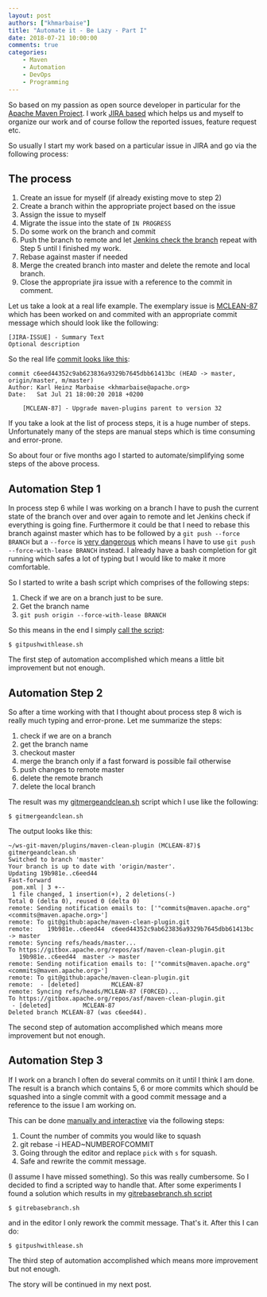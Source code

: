 ```yaml
---
layout: post
authors: ["khmarbaise"]
title: "Automate it - Be Lazy - Part I"
date: 2018-07-21 10:00:00
comments: true
categories: 
    - Maven
    - Automation
    - DevOps
    - Programming
---
```

So based on my passion as open source developer in particular for 
the [Apache Maven Project][maven-project]. I work [JIRA based][jira]
which helps us and myself to organize our work and of course follow 
the reported issues, feature request etc.

So usually I start my work based on a particular issue in JIRA and go via
the following process:

The process
-----------
1. Create an issue for myself (if already existing move to step 2)
2. Create a branch within the appropriate project based on the issue 
3. Assign the issue to myself
4. Migrate the issue into the state of `IN PROGRESS`
5. Do some work on the branch and commit
6. Push the branch to remote and let [Jenkins check the branch][jenkins-ci]
   repeat with Step 5 until I finished my work.
7. Rebase against master if needed
8. Merge the created branch into master
   and delete the remote and local branch.
9. Close the appropriate jira issue with a reference to the
   commit in comment.

<!-- more -->

Let us take a look at a real life example. The exemplary issue is
[MCLEAN-87][mclean-87] which has been worked on and commited with an
appropriate commit message which should look like the following:

```
[JIRA-ISSUE] - Summary Text
Optional description
```
So the real life [commit looks like this][commit-example]:
```
commit c6eed44352c9ab623836a9329b7645dbb61413bc (HEAD -> master, origin/master, m/master)
Author: Karl Heinz Marbaise <khmarbaise@apache.org>
Date:   Sat Jul 21 18:00:20 2018 +0200

    [MCLEAN-87] - Upgrade maven-plugins parent to version 32
```

If you take a look at the list of process steps, it is a huge number of steps.
Unfortunately many of the steps are manual steps which is time consuming 
and error-prone.

So about four or five months ago I started to automate/simplifying some steps
of the above process.


Automation Step 1
-----------------
In process step 6 while I was working on a branch 
I have to push the current state of the branch over and over again
to remote and let Jenkins check if everything is going fine.
Furthermore it could be that I need to rebase this branch 
against master which has to be followed by a `git push --force BRANCH`
but a `--force` is [very dangerous][danger-force] which means I have to use 
`git push --force-with-lease BRANCH` instead. I already have a bash 
completion for git running which safes a lot of typing but I would 
like to make it more comfortable.

So I started to write a bash script which 
comprises of the following steps:

1. Check if we are on a branch just to be sure.
2. Get the branch name
3. `git push origin --force-with-lease BRANCH`

So this means in the end I simply [call the script][gitpushwithlease]:
```
$ gitpushwithlease.sh
```
The first step of automation accomplished which means a little bit improvement
but not enough.

Automation Step 2
-----------------
So after a time working with that I thought about process step 8 wich is really
much typing and error-prone. Let me summarize the steps:

1. check if we are on a branch
2. get the branch name
3. checkout master
4. merge the branch only if a fast forward is possible fail otherwise
5. push changes to remote master
6. delete the remote branch
7. delete the local branch

The result was my [gitmergeandclean.sh][gitmergeandclean] script which I 
use like the following:

```
$ gitmergeandclean.sh
```

The output looks like this:
```
~/ws-git-maven/plugins/maven-clean-plugin (MCLEAN-87)$ gitmergeandclean.sh
Switched to branch 'master'
Your branch is up to date with 'origin/master'.
Updating 19b981e..c6eed44
Fast-forward
 pom.xml | 3 +--
 1 file changed, 1 insertion(+), 2 deletions(-)
Total 0 (delta 0), reused 0 (delta 0)
remote: Sending notification emails to: ['"commits@maven.apache.org" <commits@maven.apache.org>']
remote: To git@github:apache/maven-clean-plugin.git
remote:    19b981e..c6eed44  c6eed44352c9ab623836a9329b7645dbb61413bc -> master
remote: Syncing refs/heads/master...
To https://gitbox.apache.org/repos/asf/maven-clean-plugin.git
   19b981e..c6eed44  master -> master
remote: Sending notification emails to: ['"commits@maven.apache.org" <commits@maven.apache.org>']
remote: To git@github:apache/maven-clean-plugin.git
remote:  - [deleted]         MCLEAN-87
remote: Syncing refs/heads/MCLEAN-87 (FORCED)...
To https://gitbox.apache.org/repos/asf/maven-clean-plugin.git
 - [deleted]         MCLEAN-87
Deleted branch MCLEAN-87 (was c6eed44). 
```

The second step of automation accomplished which means more improvement
but not enough.


Automation Step 3
-----------------
If I work on a branch I often do several commits on it until
I think I am done. The result is a branch which contains 5, 6 or more 
commits which should be squashed into a single commit with a
good commit message and a reference to the issue I am working on.

This can be done [manually and interactive][git-rebase] via the following steps:

1. Count the number of commits you would like to squash
2. git rebase -i HEAD~NUMBEROFCOMMIT
3. Going through the editor and replace `pick` with `s` for squash.
4. Safe and rewrite the commit message.

(I assume I have missed something).
So this was really cumbersome. So I decided to find a scripted way to handle that.
After some experiments I found a solution which results in my [gitrebasebranch.sh script][gitrebasebranch]

```
$ gitrebasebranch.sh
```
and in the editor I only rework the commit message. That's it. After this I can
do:
```
$ gitpushwithlease.sh
```

The third step of automation accomplished which means more improvement
but not enough.

The story will be continued in my next post.


[maven-project]: https://maven.apache.org
[jira]: https://issues.apache.org/jira/secure/BrowseProjects.jspa?selectedCategory=10510&selectedProjectType=all
[jenkins-ci]: https://builds.apache.org/view/M-R/view/Maven/job/maven-box/job/maven-clean-plugin/
[mclean-87]: https://issues.apache.org/jira/browse/MCLEAN-87
[commit-example]: https://gitbox.apache.org/repos/asf?p=maven-clean-plugin.git;a=commitdiff;h=c6eed44352c9ab623836a9329b7645dbb61413bc
[gitpushwithlease]: https://github.com/khmarbaise/automation-scripts/blob/f82324c08079df49cfdeb60539492b778c5f7445/gitpushwithlease.sh
[gitmergeandclean]: https://github.com/khmarbaise/automation-scripts/blob/5e3545d17805ab768edcafd89c4ba1e76af8b82e/gitmergeandclean.sh
[gitrebasebranch]: https://github.com/khmarbaise/automation-scripts/blob/4ecc12d800603d5538564c64cbd9513aa907e3b8/gitrebasebranch.sh
[danger-force]: https://developer.atlassian.com/blog/2015/04/force-with-lease/
[git-rebase]: https://git-scm.com/book/en/v2/Git-Tools-Rewriting-History#_squashing
